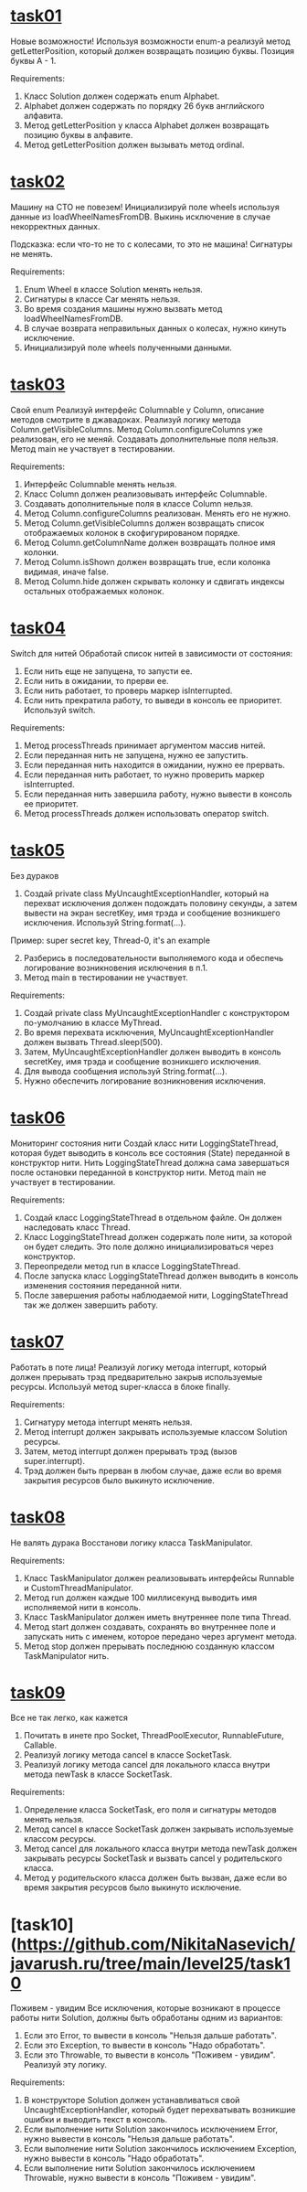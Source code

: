 # [task01](https://github.com/NikitaNasevich/javarush.ru/tree/main/level25/task01)

Новые возможности!
Используя возможности enum-а реализуй метод getLetterPosition, который должен возвращать позицию буквы.
Позиция буквы A - 1.


Requirements:
1. Класс Solution должен содержать enum Alphabet.
2. Alphabet должен содержать по порядку 26 букв английского алфавита.
3. Метод getLetterPosition у класса Alphabet должен возвращать позицию буквы в алфавите.
4. Метод getLetterPosition должен вызывать метод ordinal.

# [task02](https://github.com/NikitaNasevich/javarush.ru/tree/main/level25/task02)

Машину на СТО не повезем!
Инициализируй поле wheels используя данные из loadWheelNamesFromDB.
Выкинь исключение в случае некорректных данных.

Подсказка: если что-то не то с колесами, то это не машина!
Сигнатуры не менять.


Requirements:
1. Enum Wheel в классе Solution менять нельзя.
2. Сигнатуры в классе Car менять нельзя.
3. Во время создания машины нужно вызвать метод loadWheelNamesFromDB.
4. В случае возврата неправильных данных о колесах, нужно кинуть исключение.
5. Инициализируй поле wheels полученными данными.

# [task03](https://github.com/NikitaNasevich/javarush.ru/tree/main/level25/task03)

Свой enum
Реализуй интерфейс Columnable у Column, описание методов смотрите в джавадоках.
Реализуй логику метода Column.getVisibleColumns.
Метод Column.configureColumns уже реализован, его не меняй.
Создавать дополнительные поля нельзя.
Метод main не участвует в тестировании.


Requirements:
1. Интерфейс Columnable менять нельзя.
2. Класс Column должен реализовывать интерфейс Columnable.
3. Создавать дополнительные поля в классе Column нельзя.
4. Метод Column.configureColumns реализован. Менять его не нужно.
5. Метод Column.getVisibleColumns должен возвращать список отображаемых колонок в скофигурированом порядке.
6. Метод Column.getColumnName должен возвращать полное имя колонки.
7. Метод Column.isShown должен возвращать true, если колонка видимая, иначе false.
8. Метод Column.hide должен скрывать колонку и сдвигать индексы остальных отображаемых колонок.

# [task04](https://github.com/NikitaNasevich/javarush.ru/tree/main/level25/task04)

Switch для нитей
Обработай список нитей в зависимости от состояния:
1. Если нить еще не запущена, то запусти ее.
2. Если нить в ожидании, то прерви ее.
3. Если нить работает, то проверь маркер isInterrupted.
4. Если нить прекратила работу, то выведи в консоль ее приоритет.
Используй switch.


Requirements:
1. Метод processThreads принимает аргументом массив нитей.
2. Если переданная нить не запущена, нужно ее запустить.
3. Если переданная нить находится в ожидании, нужно ее прервать.
4. Если переданная нить работает, то нужно проверить маркер isInterrupted.
5. Если переданная нить завершила работу, нужно вывести в консоль ее приоритет.
6. Метод processThreads должен использовать оператор switch.

# [task05](https://github.com/NikitaNasevich/javarush.ru/tree/main/level25/task05)

Без дураков
1. Создай private class MyUncaughtExceptionHandler, который на перехват исключения должен подождать половину секунды, а затем вывести на экран secretKey, имя трэда и сообщение возникшего исключения.
Используй String.format(...).

Пример:
super secret key, Thread-0, it's an example

2. Разберись в последовательности выполняемого кода и обеспечь логирование возникновения исключения в п.1.
3. Метод main в тестировании не участвует.


Requirements:
1. Создай private class MyUncaughtExceptionHandler с конструктором по-умолчанию в классе MyThread.
2. Во время перехвата исключения, MyUncaughtExceptionHandler должен вызвать Thread.sleep(500).
3. Затем, MyUncaughtExceptionHandler должен выводить в консоль secretKey, имя трэда и сообщение возникшего исключения.
4. Для вывода сообщения используй String.format(...).
5. Нужно обеспечить логирование возникновения исключения.

# [task06](https://github.com/NikitaNasevich/javarush.ru/tree/main/level25/task06)

Мониторинг состояния нити
Cоздай класс нити LoggingStateThread, которая будет выводить в консоль все состояния (State) переданной в конструктор нити.
Нить LoggingStateThread должна сама завершаться после остановки переданной в конструктор нити.
Метод main не участвует в тестировании.


Requirements:
1. Создай класс LoggingStateThread в отдельном файле. Он должен наследовать класс Thread.
2. Класс LoggingStateThread должен содержать поле нити, за которой он будет следить. Это поле должно инициализироваться через конструктор.
3. Переопредели метод run в классе LoggingStateThread.
4. После запуска класс LoggingStateThread должен выводить в консоль изменения состояния переданной нити.
5. После завершения работы наблюдаемой нити, LoggingStateThread так же должен завершить работу.

# [task07](https://github.com/NikitaNasevich/javarush.ru/tree/main/level25/task07)

Работать в поте лица!
Реализуй логику метода interrupt, который должен прерывать трэд предварительно закрыв используемые ресурсы.
Используй метод super-класса в блоке finally.


Requirements:
1. Сигнатуру метода interrupt менять нельзя.
2. Метод interrupt должен закрывать используемые классом Solution ресурсы.
3. Затем, метод interrupt должен прерывать трэд (вызов super.interrupt).
4. Трэд должен быть прерван в любом случае, даже если во время закрытия ресурсов было выкинуто исключение.

# [task08](https://github.com/NikitaNasevich/javarush.ru/tree/main/level25/task08)

Не валять дурака
Восстанови логику класса TaskManipulator.


Requirements:
1. Класс TaskManipulator должен реализовывать интерфейсы Runnable и CustomThreadManipulator.
2. Метод run должен каждые 100 миллисекунд выводить имя исполняемой нити в консоль.
3. Класс TaskManipulator должен иметь внутреннее поле типа Thread.
4. Метод start должен создавать, сохранять во внутреннее поле и запускать нить с именем, которое передано через аргумент метода.
5. Метод stop должен прерывать последнюю созданную классом TaskManipulator нить.

# [task09](https://github.com/NikitaNasevich/javarush.ru/tree/main/level25/task09)

Все не так легко, как кажется
1. Почитать в инете про Socket, ThreadPoolExecutor, RunnableFuture, Callable.
2. Реализуй логику метода cancel в классе SocketTask.
3. Реализуй логику метода cancel для локального класса внутри метода newTask в классе SocketTask.


Requirements:
1. Определение класса SocketTask, его поля и сигнатуры методов менять нельзя.
2. Метод cancel в классе SocketTask должен закрывать используемые классом ресурсы.
3. Метод cancel для локального класса внутри метода newTask должен закрывать ресурсы SocketTask и вызвать cancel у родительского класса.
4. Метод у родительского класса должен быть вызван, даже если во время закрытия ресурсов было выкинуто исключение.

# [task10](https://github.com/NikitaNasevich/javarush.ru/tree/main/level25/task10

Поживем - увидим
Все исключения, которые возникают в процессе работы нити Solution, должны быть обработаны одним из вариантов:
1. Если это Error, то вывести в консоль "Нельзя дальше работать".
2. Если это Exception, то вывести в консоль "Надо обработать".
3. Если это Throwable, то вывести в консоль "Поживем - увидим".
Реализуй эту логику.


Requirements:
1. В конструкторе Solution должен устанавливаться свой UncaughtExceptionHandler, который будет перехватывать возникшие ошибки и выводить текст в консоль.
2. Если выполнение нити Solution закончилось исключением Error, нужно вывести в консоль "Нельзя дальше работать".
3. Если выполнение нити Solution закончилось исключением Exception, нужно вывести в консоль "Надо обработать".
4. Если выполнение нити Solution закончилось исключением Throwable, нужно вывести в консоль "Поживем - увидим".
